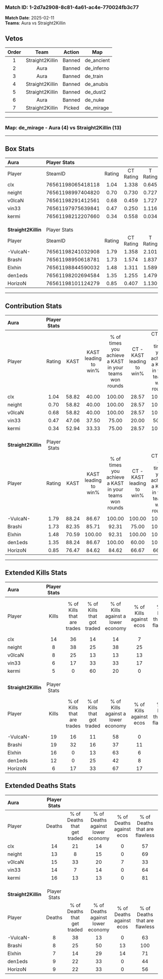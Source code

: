 ### Match ID: 1-2d7a2908-8c81-4a61-ac4e-770024fb3c77  
**Match Date**: 2025-02-11  
**Teams**: Aura vs Straight2Killin  

## Vetos  

| Order | Team | Action | Map |
| :---: | :--: | :----: | --- |
| 1 | Straight2Killin | Banned | de_ancient |
| 2 | Aura | Banned | de_inferno |
| 3 | Aura | Banned | de_train |
| 4 | Straight2Killin | Banned | de_anubis |
| 5 | Straight2Killin | Banned | de_dust2 |
| 6 | Aura | Banned | de_nuke |
| 7 | Straight2Killin | Picked | de_mirage |

---  

### **Map**: de_mirage - Aura (4) vs Straight2Killin (13)  
---  

## Box Stats  

| **Aura**            | Player Stats      |        |           |          |       |       |       |         |        |      |     |
| :- | :- | :-: | :-: | :-: | :-: | :-: | :-: | :-: | :-: | :-: | :-: |
| Player              | SteamID           | Rating | CT Rating | T Rating | KAST  |  ADR  | Kills | Assists | Deaths | K/D  | HS% |
| clx                 | 76561198065418118 |  1.04  |   1.338   |  0.645   | 58.82 | 84.5  |  14   |    1    |   14   | 1.00 | 42  |
| neight              | 76561198997404820 |  0.70  |   0.730   |  0.727   | 58.82 | 59.4  |   8   |    3    |   13   | 0.62 | 62  |
| v0lcaN              | 76561198291412561 |  0.68  |   0.459   |  1.727   | 58.82 | 73.9  |   8   |    2    |   15   | 0.53 | 50  |
| vin33               | 76561197975639841 |  0.47  |   0.250   |  1.116   | 47.06 | 57.1  |   6   |    3    |   14   | 0.43 | 50  |
| kermi               | 76561198212207660 |  0.34  |   0.558   |  0.034   | 52.94 | 40.2  |   5   |    2    |   16   | 0.31 | 80  |
|                     |                   |        |           |          |       |       |       |         |        |      |     |
|                     |                   |        |           |          |       |       |       |         |        |      |     |
|                     |                   |        |           |          |       |       |       |         |        |      |     |
| **Straight2Killin** | Player Stats      |        |           |          |       |       |       |         |        |      |     |
| Player              | SteamID           | Rating | CT Rating | T Rating | KAST  |  ADR  | Kills | Assists | Deaths | K/D  | HS% |
| -VulcaN-            | 76561198241032908 |  1.79  |   1.358   |  2.101   | 88.24 | 109.4 |  19   |    3    |   8    | 2.38 | 57  |
| Brashi              | 76561198950618781 |  1.73  |   1.574   |  1.837   | 82.35 | 103.1 |  19   |    3    |   8    | 2.38 | 68  |
| Elxhin              | 76561198844590032 |  1.48  |   1.311   |  1.589   | 70.59 | 84.4  |  16   |    6    |   7    | 2.29 | 43  |
| den1eds             | 76561198202694584 |  1.35  |   1.255   |  1.479   | 88.24 | 86.4  |  12   |    6    |   9    | 1.33 | 58  |
| HorizoN             | 76561198101124279 |  0.85  |   0.407   |  1.130   | 76.47 | 48.9  |   6   |    9    |   9    | 0.67 | 33  |
---  

## Contribution Stats  

| **Aura**            | Player Stats |       |                      |                                                        |                           |                                                             |                          |                                                            |
| :- | :-: | :-: | :-: | :-: | :-: | :-: | :-: | :-: |
| Player              |    Rating    | KAST  | KAST leading to win% | % of times you achieve a KAST in your teams won rounds | CT - KAST leading to win% | CT - % of times you achieve a KAST in your teams won rounds | T - KAST leading to win% | T - % of times you achieve a KAST in your teams won rounds |
| clx                 |     1.04     | 58.82 |        40.00         |                         100.00                         |           28.57           |                           100.00                            |          66.67           |                           100.00                           |
| neight              |     0.70     | 58.82 |        40.00         |                         100.00                         |           28.57           |                           100.00                            |          66.67           |                           100.00                           |
| v0lcaN              |     0.68     | 58.82 |        40.00         |                         100.00                         |           28.57           |                           100.00                            |          66.67           |                           100.00                           |
| vin33               |     0.47     | 47.06 |        37.50         |                         75.00                          |           20.00           |                            50.00                            |          66.67           |                           100.00                           |
| kermi               |     0.34     | 52.94 |        33.33         |                         75.00                          |           28.57           |                           100.00                            |          50.00           |                           50.00                            |
|                     |              |       |                      |                                                        |                           |                                                             |                          |                                                            |
|                     |              |       |                      |                                                        |                           |                                                             |                          |                                                            |
|                     |              |       |                      |                                                        |                           |                                                             |                          |                                                            |
| **Straight2Killin** | Player Stats |       |                      |                                                        |                           |                                                             |                          |                                                            |
| Player              |    Rating    | KAST  | KAST leading to win% | % of times you achieve a KAST in your teams won rounds | CT - KAST leading to win% | CT - % of times you achieve a KAST in your teams won rounds | T - KAST leading to win% | T - % of times you achieve a KAST in your teams won rounds |
| -VulcaN-            |     1.79     | 88.24 |        86.67         |                         100.00                         |          100.00           |                           100.00                            |          83.33           |                           100.00                           |
| Brashi              |     1.73     | 82.35 |        85.71         |                         92.31                          |           75.00           |                           100.00                            |          90.00           |                           90.00                            |
| Elxhin              |     1.48     | 70.59 |        100.00        |                         92.31                          |          100.00           |                           100.00                            |          100.00          |                           90.00                            |
| den1eds             |     1.35     | 88.24 |        86.67         |                         100.00                         |           60.00           |                           100.00                            |          100.00          |                           100.00                           |
| HorizoN             |     0.85     | 76.47 |        84.62         |                         84.62                          |           66.67           |                            66.67                            |          90.00           |                           90.00                            |
---  

## Extended Kills Stats  

| **Aura**            | Player Stats |                            |                            |                                    |                         |                              |                                 |                                       |                    |           |
| :- | :-: | :-: | :-: | :-: | :-: | :-: | :-: | :-: | :-: | :-: |
| Player              |    Kills     | % of Kills that are trades | % of Kills that got traded | % of Kills against a lower economy | % of Kills against ecos | % of Kills that are flawless | % of Kills that are close duels | % of Kills that are assisted by flash | Pistol Round Kills | AWP Kills |
| clx                 |      14      |             36             |             14             |                 14                 |            7            |              71              |                0                |                   0                   |         4          |     5     |
| neight              |      8       |             38             |             25             |                 38                 |           25            |              88              |                0                |                   0                   |         0          |     0     |
| v0lcaN              |      8       |             25             |             13             |                 13                 |           13            |              38              |               13                |                   0                   |         3          |     0     |
| vin33               |      6       |             17             |             33             |                 33                 |           17            |              50              |                0                |                   0                   |         2          |     0     |
| kermi               |      5       |             0              |             60             |                 20                 |            0            |              60              |                0                |                   0                   |         1          |     0     |
|                     |              |                            |                            |                                    |                         |                              |                                 |                                       |                    |           |
|                     |              |                            |                            |                                    |                         |                              |                                 |                                       |                    |           |
|                     |              |                            |                            |                                    |                         |                              |                                 |                                       |                    |           |
| **Straight2Killin** | Player Stats |                            |                            |                                    |                         |                              |                                 |                                       |                    |           |
| Player              |    Kills     | % of Kills that are trades | % of Kills that got traded | % of Kills against a lower economy | % of Kills against ecos | % of Kills that are flawless | % of Kills that are close duels | % of Kills that are assisted by flash | Pistol Round Kills | AWP Kills |
| -VulcaN-            |      19      |             16             |             11             |                 58                 |            0            |              58              |                5                |                   0                   |         2          |     3     |
| Brashi              |      19      |             32             |             16             |                 37                 |           11            |              74              |                5                |                  16                   |         2          |     0     |
| Elxhin              |      16      |             0              |             13             |                 63                 |            6            |              44              |               13                |                   0                   |         0          |     0     |
| den1eds             |      12      |             0              |             25             |                 42                 |            8            |              58              |                8                |                  17                   |         1          |     0     |
| HorizoN             |      6       |             17             |             33             |                 67                 |           17            |              83              |               17                |                   0                   |         0          |     0     |
## Extended Deaths Stats  

| **Aura**            | Player Stats |                             |                                   |                          |                               |                            |                           |               |
| :- | :-: | :-: | :-: | :-: | :-: | :-: | :-: | :-: |
| Player              |    Deaths    | % of Deaths that get traded | % of Deaths against lower economy | % of Deaths against ecos | % of Deaths that are flawless | % of Deaths that are close | % of Deaths while blinded | Deaths to AWP |
| clx                 |      14      |             21              |                14                 |            0             |              57               |             7              |             0             |       1       |
| neight              |      13      |              8              |                15                 |            0             |              69               |             0              |             8             |       0       |
| v0lcaN              |      15      |             33              |                20                 |            7             |              33               |             20             |             7             |       1       |
| vin33               |      14      |              7              |                14                 |            0             |              64               |             7              |             0             |       0       |
| kermi               |      16      |             13              |                13                 |            0             |              81               |             6              |            19             |       1       |
|                     |              |                             |                                   |                          |                               |                            |                           |               |
|                     |              |                             |                                   |                          |                               |                            |                           |               |
|                     |              |                             |                                   |                          |                               |                            |                           |               |
| **Straight2Killin** | Player Stats |                             |                                   |                          |                               |                            |                           |               |
| Player              |    Deaths    | % of Deaths that get traded | % of Deaths against lower economy | % of Deaths against ecos | % of Deaths that are flawless | % of Deaths that are close | % of Deaths while blinded | Deaths to AWP |
| -VulcaN-            |      8       |             38              |                13                 |            0             |              63               |             0              |             0             |       0       |
| Brashi              |      8       |             25              |                50                 |            13            |              100              |             0              |             0             |       0       |
| Elxhin              |      7       |             14              |                29                 |            14            |              71               |             0              |             0             |       2       |
| den1eds             |      9       |             22              |                33                 |            0             |              44               |             11             |             0             |       2       |
| HorizoN             |      9       |             22              |                33                 |            0             |              56               |             0              |             0             |       1       |
